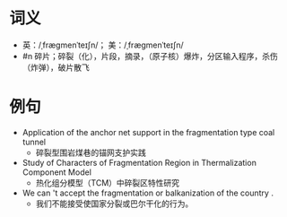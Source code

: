 # 词义
- 英：/ˌfræɡmenˈteɪʃn/； 美：/ˌfræɡmenˈteɪʃn/
- #n 碎片；碎裂（化），片段，摘录，（原子核）爆炸，分区输入程序，杀伤（炸弹），破片散飞
# 例句
- Application of the anchor net support in the fragmentation type coal tunnel
	- 碎裂型围岩煤巷的锚网支护实践
- Study of Characters of Fragmentation Region in Thermalization Component Model
	- 热化组分模型（TCM）中碎裂区特性研究
- We can 't accept the fragmentation or balkanization of the country .
	- 我们不能接受使国家分裂或巴尔干化的行为。
